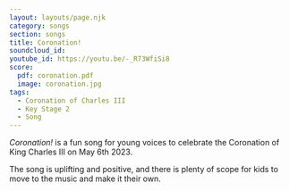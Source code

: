 ```yaml
---
layout: layouts/page.njk
category: songs
section: songs
title: Coronation!
soundcloud_id:
youtube_id: https://youtu.be/-_R73WfiSi8
score:
  pdf: coronation.pdf
  image: coronation.jpg
tags:
  - Coronation of Charles III
  - Key Stage 2
  - Song
---
```


*Coronation!* is a fun song for young voices to celebrate the Coronation of King Charles III on May 6th 2023.

The song is uplifting and positive, and there is plenty of scope for kids to move to the music and make it their own.

